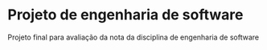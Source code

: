 # Projeto de engenharia de software
Projeto final para avaliação da nota da disciplina de engenharia de software
